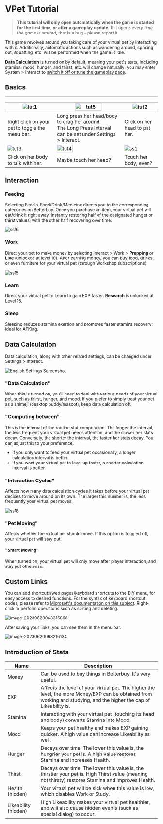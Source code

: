 # VPet Tutorial

<!-- NTS: I'm not familiar with this game, but I'm taking "操作更新" literally here, as the app opens the tutorial if the last time it was seen is before a certain date; this date could be changed when a gameplay update occurs -->
> **This tutorial will only open automatically when the game is started for the first time, or after a gameplay update.** If it opens *every time the game is started*, that is a bug - please report it.

<!-- FIXME; The original sentence is confusing. -->
This game revolves around you taking care of your virtual pet by interacting with it. Additionally, automatic actions such as wandering around, spacing out, squatting, etc. will be performed when the game is idle.

**Data Calculation** is turned on by default, meaning your pet's stats, including stamina, mood, hunger, and thirst, etc. will change naturally; you may enter System > Interact to [switch it off or tune the gameplay pace](#data-calculation).


## Basics

<!-- The code is ugly, I know :pensive: -->

----------
|![tut1](Tutorial.assets/CN/tut1.gif)|<img alt="tut5" src="Tutorial.assets/CN/tut5.gif" width="65%">|![tut2](Tutorial.assets/CN/tut2.gif)|
|--|--|--|
|Right click on your pet to toggle the menu bar.|Long press her head/body to drag her around.<br/>The Long Press Interval can be set under Settings > Interact.|Click on her head to pat her.|
|![tut3](Tutorial.assets/CN/tut3.gif)|<img alt="tut4" src="Tutorial.assets/CN/tut4.gif" width="50%">|![ss1](Tutorial.assets/CN/ss1.gif)|
|Click on her body to talk with her.|Maybe touch her head?|Touch her body, even?|
<!-- Humorous -->


## Interaction

### Feeding

Selecting Feed > Food/Drink/Medicine directs you to the corresponding categories on Betterbuy. Once you purchase an item, your virtual pet will eat/drink it right away, instantly restoring half of the designated hunger or thirst values, with the other half recovering over time.

![ss16](Tutorial.assets/CN/ss16.gif)

### Work

Direct your pet to make money by selecting Interact > Work > **Prepping** or **Live** (unlocked at level 10). After earning money, you can buy food, drinks, or even furniture for your virtual pet (through Workshop subscriptions).

![ss15](Tutorial.assets/CN/ss15.gif)

### Learn

Direct your virtual pet to Learn to gain EXP faster. **Research** is unlocked at Level 15.

### Sleep

Sleeping reduces stamina exertion and promotes faster stamina recovery; ideal for AFKing.


## Data Calculation

Data calculation, along with other related settings, can be changed under Settings > Interact.

![English Settings Screenshot](Tutorial.assets/EN/VPet_Settings.PNG)

### "Data Calculation"

When this is turned on, you'll need to deal with various needs of your virtual pet, such as thirst, hunger, and mood. If you prefer to simply treat your pet as a shimeji (desktop buddy/mascot), keep data calculation off.

### "Computing between"

This is the interval of the routine stat computation. The longer the interval, the less frequent your virtual pet needs attention, and the slower her stats decay. Conversely, the shorter the interval, the faster her stats decay. You can adjust this to your preference.

* If you only want to feed your virtual pet occasionally, a longer calculation interval is better.
* If you want your virtual pet to level up faster, a shorter calculation interval is better.

### "Interaction Cycles"

Affects how many data calculation cycles it takes before your virtual pet decides to move around on its own. The larger this number is, the less frequently your virtual pet moves.

![ss18](Tutorial.assets/CN/ss18.gif)

### "Pet Moving"

Affects whether the virtual pet should move. If this option is toggled off, your virtual pet will stay put.

#### "Smart Moving"

When turned on, your virtual pet will only move after player interaction, and stay put otherwise.


## Custom Links

You can add shortcuts/web pages/keyboard shortcuts to the DIY menu, for easy access to desired functions. For the syntax of keyboard shortcut codes, please refer to [Microsoft's documentation on this subject](https://learn.microsoft.com/en-us/dotnet/api/system.windows.forms.sendkeys.send?view=windowsdesktop-6.0#remarks). Right-click to perform operations such as sorting and deleting.

![image-20230620063315866](Tutorial.assets/CN/image-20230620063315866.png)

After saving your links, you can see them in the menu bar.

![image-20230620063216134](Tutorial.assets/CN/image-20230620063216134.png)

## Introduction of Stats

<!-- It's still called Likeability -->

|Name|Description|
|----|-----------|
|Money|Can be used to buy things in Betterbuy. It's very useful.|
|EXP|Affects the level of your virtual pet. The higher the level, the more Money/EXP can be obtained from working and studying, and the higher the cap of Likeability is.|
|Stamina|Interacting with your virtual pet (touching its head and body) converts Stamina into Mood.|
|Mood|Keeps your pet healthy and makes EXP gaining quicker. A high value can increase Likeability as well.|
|Hunger|Decays over time. The lower this value is, the hungrier your pet is. A high value restores Stamina and increases Health.|
|Thirst|Decays over time. The lower this value is, the thirstier your pet is. High Thirst value (meaning not thirsty) restores Stamina and improves Health.|
|Health (hidden)|Your virtual pet will be sick when this value is low, which disables Work or Study.|
|Likeability (hidden)|High Likeability makes your virtual pet healthier, and will also cause hidden events (such as special dialog) to occur.|
